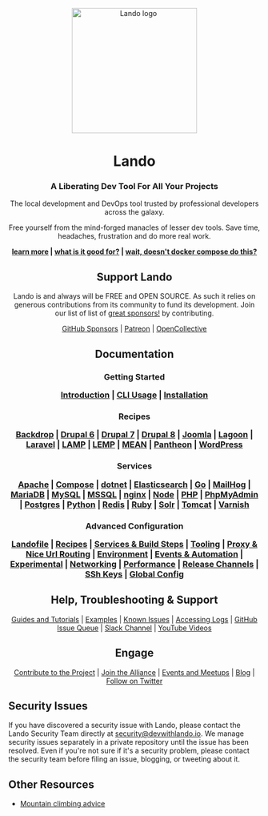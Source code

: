 <p align="center"><a href="https://lando.dev" target="_blank"><img width=250" src="https://docs.lando.dev/images/hero-pink.png" alt="Lando logo"></a></p>

<h1 align="center">Lando</h1>
<h3 align="center">A Liberating Dev Tool For All Your Projects</h3>
<p align="center">The local development and DevOps tool trusted by professional developers across the galaxy.
<p>
<p align="center">Free yourself from the mind-forged manacles of lesser dev tools. Save time, headaches, frustration and do more real work.
<p>
<p align="center">
  <strong>
    <a href="https://lando.dev">learn more</a> |
    <a href="https://docs.lando.dev/basics/#introduction">what is it good for?</a> |
    <a href="https://docs.lando.dev/basics/#wait-doesn-t-docker-compose-do-this">wait, doesn't docker compose do this?</a>
  </strong>
</p>

<h2 align="center">Support Lando</h2>
<p align="center">Lando is and always will be FREE and OPEN SOURCE. As such it relies on generous contributions from its community to fund its development. Join our list of list of <a href="https://lando.dev/sponsor/">great sponsors!</a> by contributing.
<p>
<p align="center">
  <a href="https://github.com/sponsors/lando">GitHub Sponsors</a> |
  <a href="https://www.patreon.com/devwithlando">Patreon</a> |
  <a href="https://opencollective.com/lando">OpenCollective</a>
</p>

<h2 align="center">Documentation</h2>
<h3 align="center">Getting Started</a>
<p align="center">
  <a href="https://docs.lando.dev/basics/">Introduction</a> |
  <a href="https://docs.lando.dev/basics/usage.html">CLI Usage</a> |
  <a href="https://docs.lando.dev/basics/installation.html">Installation</a>
</p>
<h3 align="center">Recipes</a>
<p align="center">
  <a href="https://docs.lando.dev/config/backdrop.html">Backdrop</a> |
  <a href="https://docs.lando.dev/config/drupal6.html">Drupal 6</a> |
  <a href="https://docs.lando.dev/config/drupal7.html">Drupal 7</a> |
  <a href="https://docs.lando.dev/config/drupal8.html">Drupal 8</a> |
  <a href="https://docs.lando.dev/config/joomla.html">Joomla</a> |
  <a href="https://docs.lando.dev/config/lagoon.html">Lagoon</a> |
  <a href="https://docs.lando.dev/config/laravel.html">Laravel</a> |
  <a href="https://docs.lando.dev/config/lamp.html">LAMP</a> |
  <a href="https://docs.lando.dev/config/lemp.html">LEMP</a> |
  <a href="https://docs.lando.dev/config/mean.html">MEAN</a> |
  <a href="https://docs.lando.dev/config/pantheon.html">Pantheon</a> |
  <a href="https://docs.lando.dev/config/wordpress.html">WordPress</a>
</p>
<h3 align="center">Services</a>
<p align="center">
  <a href="https://docs.lando.dev/config/apache.html" target="_blank">Apache</a> |
  <a href="https://docs.lando.dev/config/compose.html" target="_blank">Compose</a> |
  <a href="https://docs.lando.dev/config/dotnet.html" target="_blank">dotnet</a> |
  <a href="https://docs.lando.dev/config/elasticsearch.html" target="_blank">Elasticsearch</a> |
  <a href="https://docs.lando.dev/config/go.html" target="_blank">Go</a> |
  <a href="https://docs.lando.dev/config/mailhog.html" target="_blank">MailHog</a> |
  <a href="https://docs.lando.dev/config/mariadb.html" target="_blank">MariaDB</a> |
  <a href="https://docs.lando.dev/config/mysql.html" target="_blank">MySQL</a> |
  <a href="https://docs.lando.dev/config/mssql.html" target="_blank">MSSQL</a> |
  <a href="https://docs.lando.dev/config/nginx.html" target="_blank">nginx</a> |
  <a href="https://docs.lando.dev/config/node.html" target="_blank">Node</a> |
  <a href="https://docs.lando.dev/config/php.html" target="_blank">PHP</a> |
  <a href="https://docs.lando.dev/config/phpmyadmin.html" target="_blank">PhpMyAdmin</a> |
  <a href="https://docs.lando.dev/config/postgres.html" target="_blank">Postgres</a> |
  <a href="https://docs.lando.dev/config/python.html" target="_blank">Python</a> |
  <a href="https://docs.lando.dev/config/redis.html" target="_blank">Redis</a> |
  <a href="https://docs.lando.dev/config/ruby.html" target="_blank">Ruby</a> |
  <a href="https://docs.lando.dev/config/solr.html" target="_blank">Solr</a> |
  <a href="https://docs.lando.dev/config/tomcat.html" target="_blank">Tomcat</a> |
  <a href="https://docs.lando.dev/config/varnish.html" target="_blank">Varnish</a>
</p>
<h3 align="center">Advanced Configuration</a>
<p align="center">
  <a href="https://docs.lando.dev/config/lando.html" target="_blank">Landofile</a> |
  <a href="https://docs.lando.dev/config/recipes.html" target="_blank">Recipes</a> |
  <a href="https://docs.lando.dev/config/services.html" target="_blank">Services & Build Steps</a> |
  <a href="https://docs.lando.dev/config/tooling.html" target="_blank">Tooling</a> |
  <a href="https://docs.lando.dev/config/proxy.html" target="_blank">Proxy & Nice Url Routing</a> |
  <a href="https://docs.lando.dev/config/env.html" target="_blank">Environment</a> |
  <a href="https://docs.lando.dev/config/events.html" target="_blank">Events & Automation</a> |
  <a href="https://docs.lando.dev/config/experimental.html" target="_blank">Experimental</a> |
  <a href="https://docs.lando.dev/config/networking.html" target="_blank">Networking</a> |
  <a href="https://docs.lando.dev/config/performance.html" target="_blank">Performance</a> |
  <a href="https://docs.lando.dev/config/releases.html" target="_blank">Release Channels</a> |
  <a href="https://docs.lando.dev/config/ssh.html" target="_blank">SSh Keys</a> |
  <a href="https://docs.lando.dev/config/global.html" target="_blank">Global Config</a>
</p>

<h2 align="center">Help, Troubleshooting & Support</h2>
<p align="center">
  <a href="https://docs.lando.dev/guides/lando-info.html" target="_blank">Guides and Tutorials</a> |
  <a href="https://github.com/lando/lando/tree/master/examples" target="_blank">Examples</a> |
  <a href="https://docs.lando.dev/help/dns-rebind.html" target="_blank">Known Issues</a> |
  <a href="https://docs.lando.dev/help/logs.html" target="_blank">Accessing Logs</a> |
  <a href="https://github.com/lando/lando/issues" target="_blank">GitHub Issue Queue</a> |
  <a href="https://launchpass.com/devwithlando" target="_blank">Slack Channel</a> |
  <a href="https://www.youtube.com/channel/UCl_QBNuGJNoo7yH-n18K7Kg" target="_blank">YouTube Videos</a>
</p>

<h2 align="center">Engage</h2>
<p align="center">
  <a href="https://docs.lando.dev/contrib/contributing.html" target="_blank">Contribute to the Project</a> |
  <a href="https://lando.dev/join" target="_blank">Join the Alliance</a> |
  <a href="https://events.lando.dev/" target="_blank">Events and Meetups</a> |
  <a href="https://blog.lando.dev" target="_blank">Blog</a> |
  <a href="https://twitter.com/devwithlando" target="_blank">Follow on Twitter</a>
</p>

Security Issues
---------------

If you have discovered a security issue with Lando, please contact the Lando Security Team directly at
[security@devwithlando.io](mailto:security@devwithlando.io). We manage security issues separately in a private repository until the issue has been resolved. Even if you're not sure if it's a security problem, please contact the security team before filing an issue, blogging, or
tweeting about it.

Other Resources
---------------

*   [Mountain climbing advice](https://www.youtube.com/watch?v=tkBVDh7my9Q)
